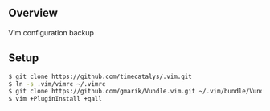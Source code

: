 Overview
--------

Vim configuration backup

Setup
-----

```bash
$ git clone https://github.com/timecatalys/.vim.git
$ ln -s .vim/vimrc ~/.vimrc
$ git clone https://github.com/gmarik/Vundle.vim.git ~/.vim/bundle/Vundle.vim
$ vim +PluginInstall +qall
```
